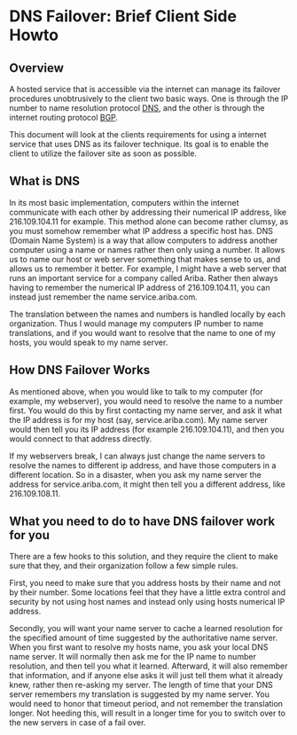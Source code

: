 # DNS Failover: Brief Client Side Howto

## Overview
A hosted service that is accessible via the internet can manage its failover procedures unobtrusively to the client two basic ways. One is through the IP number to name resolution protocol [DNS](https://en.wikipedia.org/wiki/Domain_Name_System), and the other is through the internet routing protocol [BGP](https://en.wikipedia.org/wiki/Border_Gateway_Protocol).

This document will look at the clients requirements for using a internet service that uses DNS as its failover technique. Its goal is to enable the client to utilize the failover site as soon as possible.

## What is DNS
In its most basic implementation, computers within the internet communicate with each other by addressing their numerical IP address, like 216.109.104.11 for example. This method alone can become rather clumsy, as you must somehow remember what IP address a specific host has. DNS (Domain Name System) is a way that allow computers to address another computer using a name or names rather then only using a number. It allows us to name our host or web server something that makes sense to us, and allows us to remember it better. For example, I might have a web server that runs an important service for a company called Ariba. Rather then always having to remember the numerical IP address of 216.109.104.11, you can instead just remember the name service.ariba.com.

The translation between the names and numbers is handled locally by each organization. Thus I would manage my computers IP number to name translations, and if you would want to resolve that the name to one of my hosts, you would speak to my name server.

## How DNS Failover Works
As mentioned above, when you would like to talk to my computer (for example, my webserver), you would need to resolve the name to a number first. You would do this by first contacting my name server, and ask it what the IP address is for my host (say, service.ariba.com). My name server would then tell you its IP address (for example 216.109.104.11), and then you would connect to that address directly.

If my webservers break, I can always just change the name servers to resolve the names to different ip address, and have those computers in a different location. So in a disaster, when you ask my name server the address for service.ariba.com, it might then tell you a different address, like 216.109.108.11.

## What you need to do to have DNS failover work for you
There are a few hooks to this solution, and they require the client to make sure that they, and their organization follow a few simple rules.

First, you need to make sure that you address hosts by their name and not by their number. Some locations feel that they have a little extra control and security by not using host names and instead only using hosts numerical IP address.

Secondly, you will want your name server to cache a learned resolution for the specified amount of time suggested by the authoritative name server. When you first want to resolve my hosts name, you ask your local DNS name server. It will normally then ask me for the IP name to number resolution, and then tell you what it learned. Afterward, it will also remember that information, and if anyone else asks it will just tell them what it already knew, rather then re-asking my server. The length of time that your DNS server remembers my translation is suggested by my name server. You would need to honor that timeout period, and not remember the translation longer. Not heeding this, will result in a longer time for you to switch over to the new servers in case of a fail over.

